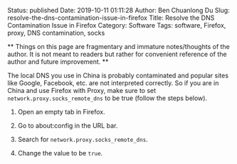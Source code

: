 Status: published
Date: 2019-10-11 01:11:28
Author: Ben Chuanlong Du
Slug: resolve-the-dns-contamination-issue-in-firefox
Title: Resolve the DNS Contamination Issue in Firefox
Category: Software
Tags: software, Firefox, proxy, DNS contamination, socks

**
Things on this page are
fragmentary and immature notes/thoughts of the author.
It is not meant to readers
but rather for convenient reference of the author and future improvement.
**

The local DNS you use in China is probably contaminated
and popular sites like Google, Facebook, etc. are not interpreted correctly.
So if you are in China and use Firefox with Proxy,
make sure to set `network.proxy.socks_remote_dns` to be true (follow the steps below).

1. Open an empty tab in Firefox.

2. Go to about:config in the URL bar.

3. Search for `network.proxy.socks_remote_dns`.

4. Change the value to be `true`.
